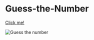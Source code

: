 # Guess-the-Number
[Click me!]( https://kaplanh.github.io/Guess-the-Number/)

![Guess the number](https://user-images.githubusercontent.com/101884444/172834268-4453e479-e57c-4291-a6a9-9b545ee452da.gif)
